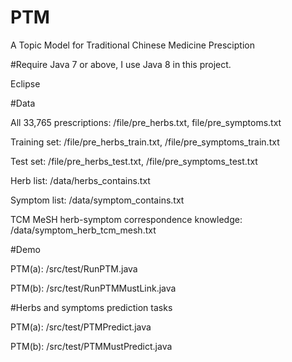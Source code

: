 # PTM
A Topic Model for Traditional Chinese Medicine Presciption

#Require
Java 7 or above, I use Java 8 in this project.

Eclipse


#Data

All 33,765 prescriptions: /file/pre_herbs.txt, file/pre_symptoms.txt

Training set: /file/pre_herbs_train.txt, /file/pre_symptoms_train.txt

Test set: /file/pre_herbs_test.txt, /file/pre_symptoms_test.txt

Herb list: /data/herbs_contains.txt

Symptom list: /data/symptom_contains.txt

TCM MeSH herb-symptom correspondence knowledge: /data/symptom_herb_tcm_mesh.txt

#Demo

PTM(a): /src/test/RunPTM.java

PTM(b): /src/test/RunPTMMustLink.java

#Herbs and symptoms prediction tasks

PTM(a): /src/test/PTMPredict.java

PTM(b): /src/test/PTMMustPredict.java

 


